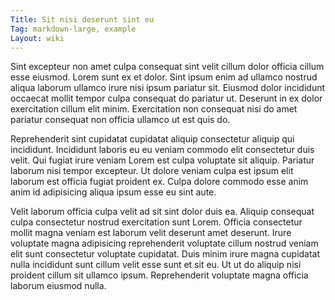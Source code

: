 ```yaml
---
Title: Sit nisi deserunt sint eu
Tag: markdown-large, example
Layout: wiki
---
```

Sint excepteur non amet culpa consequat sint velit cillum dolor officia cillum esse eiusmod. Lorem sunt ex et dolor. Sint ipsum enim ad ullamco nostrud aliqua laborum ullamco irure nisi ipsum pariatur sit. Eiusmod dolor incididunt occaecat mollit tempor culpa consequat do pariatur ut. Deserunt in ex dolor exercitation cillum elit minim. Exercitation non consequat nisi do amet pariatur consequat non officia ullamco ut est quis do.

Reprehenderit sint cupidatat cupidatat aliquip consectetur aliquip qui incididunt. Incididunt laboris eu eu veniam commodo elit consectetur duis velit. Qui fugiat irure veniam Lorem est culpa voluptate sit aliquip. Pariatur laborum nisi tempor excepteur. Ut dolore veniam culpa est ipsum elit laborum est officia fugiat proident ex. Culpa dolore commodo esse anim anim id adipisicing aliqua ipsum esse eu sint aute.

Velit laborum officia culpa velit ad sit sint dolor duis ea. Aliquip consequat culpa consectetur nostrud exercitation sunt Lorem. Officia consectetur mollit magna veniam est laborum velit deserunt amet deserunt. Irure voluptate magna adipisicing reprehenderit voluptate cillum nostrud veniam elit sunt consectetur voluptate cupidatat. Duis minim irure magna cupidatat nulla incididunt sunt cillum velit esse sunt et sit eu. Ut ut do aliquip nisi proident cillum sit ullamco ipsum. Reprehenderit voluptate magna officia laborum eiusmod nulla.